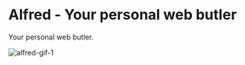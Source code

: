 # Alfred - Your personal web butler

Your personal web butler.

![alfred-gif-1](./alfred-assets/alfred1-gif.gif)